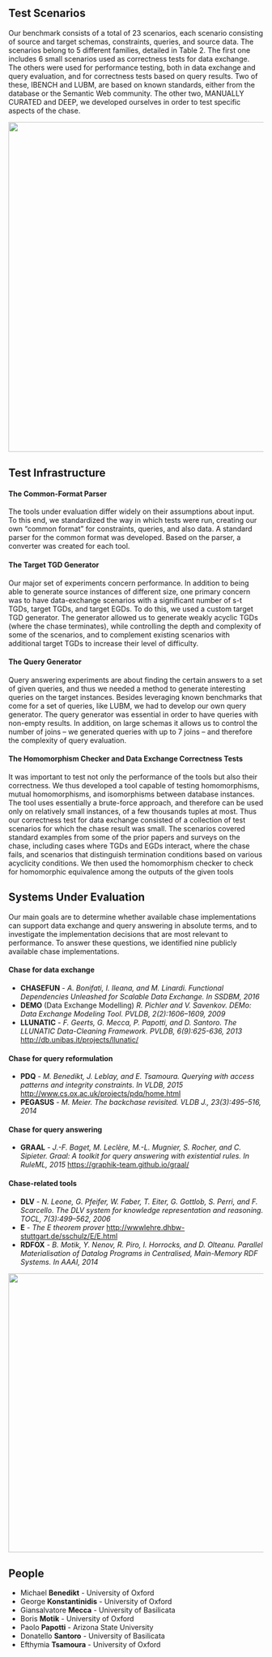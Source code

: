 ## Test Scenarios
Our benchmark consists of a total of 23 scenarios, each scenario consisting of source and target schemas, constraints, queries, and source data. The scenarios belong to 5 different families, detailed in Table 2. The first one includes 6 small scenarios used as correctness tests for data exchange. The others were used for performance testing, both in data exchange and query evaluation, and for correctness tests based on query results. Two of these, IBENCH and LUBM, are based on known standards, either from the database or the Semantic Web community. The other two, MANUALLY CURATED and DEEP, we developed ourselves in order to test specific aspects of the chase.

<img width=650 src="https://raw.githubusercontent.com/dbunibas/chasebench/gh-pages/images/test-scenarios.png"/>

## Test Infrastructure

#### The Common-Format Parser
The tools under evaluation differ widely on their assumptions about input. To this end, we standardized the way in which tests were run, creating our own “common format” for constraints, queries, and also data. A standard parser for the common format was developed. Based on the parser, a converter was created for each tool.

#### The Target TGD Generator
Our major set of experiments concern performance. In addition to being able to generate source instances of different size, one primary concern was to have data-exchange scenarios with a significant number of s-t TGDs, target TGDs, and target EGDs. To do this, we used a custom target TGD generator. The generator allowed us to generate weakly acyclic TGDs (where the chase terminates), while controlling the depth and complexity of some of the scenarios, and to complement existing scenarios with additional target TGDs to increase their level of difficulty. 

#### The Query Generator
Query answering experiments are about finding the certain answers to a set of given queries, and thus we needed a method to generate interesting queries on the target instances. Besides leveraging known benchmarks that come for a set of queries, like LUBM, we had to develop our own query generator. The query generator was essential in order to have queries with non-empty results. In addition, on large schemas it allows us to control the number of joins – we generated queries with up to 7 joins – and therefore the complexity of query evaluation. 

#### The Homomorphism Checker and Data Exchange Correctness Tests

It was important to test not only the performance of the tools but also their correctness. We thus developed a tool capable of testing homomorphisms, mutual homomorphisms, and isomorphisms between database instances. The tool uses essentially a brute-force approach, and therefore can be used only on relatively small instances, of a few thousands tuples at most. Thus our correctness test for data exchange consisted of a collection of test scenarios for which the chase result was small. The scenarios covered standard examples from some of the prior papers and surveys on the chase, including cases where TGDs and EGDs interact, where the chase fails, and scenarios that distinguish termination conditions based on various acyclicity conditions. We then used the homomorphism checker to check for homomorphic equivalence among the outputs of the given tools


## Systems Under Evaluation
Our main goals are to determine whether available chase implementations can support data exchange and query answering in absolute terms, and to investigate the implementation decisions that are most relevant to performance. To answer these questions, we identified nine publicly available chase implementations.

#### Chase for data exchange
- **CHASEFUN** - _A. Bonifati, I. Ileana, and M. Linardi. Functional Dependencies Unleashed for Scalable Data Exchange. In SSDBM, 2016_
- **DEMO** (Data Exchange Modelling) _R. Pichler and V. Savenkov. DEMo: Data Exchange Modeling Tool. PVLDB, 2(2):1606–1609, 2009_
- **LLUNATIC** - _F. Geerts, G. Mecca, P. Papotti, and D. Santoro. The LLUNATIC Data-Cleaning Framework. PVLDB, 6(9):625-636, 2013_ http://db.unibas.it/projects/llunatic/

#### Chase for query reformulation
- **PDQ** - _M. Benedikt, J. Leblay, and E. Tsamoura. Querying
with access patterns and integrity constraints. In
VLDB, 2015_ http://www.cs.ox.ac.uk/projects/pdq/home.html
- **PEGASUS** - _M. Meier. The backchase revisited. VLDB J., 23(3):495–516, 2014_

#### Chase for query answering
- **GRAAL** - _J.-F. Baget, M. Leclère, M.-L. Mugnier, S. Rocher, and C. Sipieter. Graal: A toolkit for query answering with existential rules. In RuleML, 2015_ https://graphik-team.github.io/graal/

#### Chase-related tools
- **DLV** - _N. Leone, G. Pfeifer, W. Faber, T. Eiter, G. Gottlob, S. Perri, and F. Scarcello. The DLV system for knowledge representation and reasoning. TOCL, 7(3):499–562, 2006_
- **E** - _The E theorem prover_ http://wwwlehre.dhbw-stuttgart.de/sschulz/E/E.html
- **RDFOX** - _B. Motik, Y. Nenov, R. Piro, I. Horrocks, and D. Olteanu. Parallel Materialisation of Datalog Programs in Centralised, Main-Memory RDF Systems. In AAAI, 2014_


<img width=550 src="https://raw.githubusercontent.com/dbunibas/chasebench/gh-pages/images/test-tools.png"/>


## People

- Michael **Benedikt** - University of Oxford
- George **Konstantinidis** - University of Oxford
- Giansalvatore **Mecca** - University of Basilicata
- Boris **Motik** - University of Oxford
- Paolo **Papotti** - Arizona State University
- Donatello **Santoro** - University of Basilicata
- Efthymia **Tsamoura** - University of Oxford
